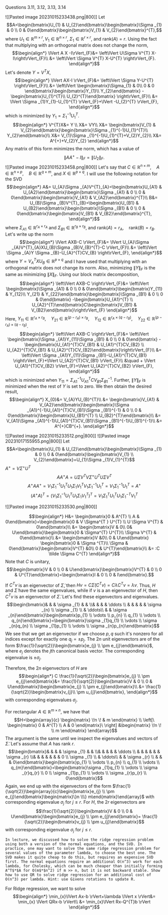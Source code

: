 Questions 3.11, 3.12, 3.13, 3.14

![[Pasted image 20231015233438.png|800]]
Let 
$$A=\begin{bmatrix}U_{1} & U_{2}\end{bmatrix}\begin{bmatrix}\Sigma _{1} & 0 \\ 0 & 0\end{bmatrix}\begin{bmatrix}V_{1}    &  V_{2}\end{bmatrix}^{T},$$
where $U_{1}\in \mathbb{R}^{m \times r},V_{1} \in \mathbb{R}^{n \times r}$,  $\Sigma _{1}\in \mathbb{R}^{r \times r},$ and $\text{rank}(A)=r$.
Using the fact that multiplying with an orthogonal matrix does not change the norm,
$$\begin{align*}
\lVert A X -I\rVert_{F}&=  \left\lVert U\Sigma V^{T} X-I\right\rVert_{F}\\
&= \left\lVert \Sigma V^{T} X-U^{T} \right\rVert_{F}.
\end{align*}$$
Let's denote $Y=V^{T}X$,
$$\begin{align*}
\lVert AX-I \rVert_{F}&= \left\lVert \Sigma Y-U^{T} \right\rVert_{F}\\
&= \left\lVert \begin{bmatrix}\Sigma_{1} & 0\\
0 & 0 \end{bmatrix}\begin{bmatrix}Y_{1}\\
Y_{2}\end{bmatrix} -\begin{bmatrix}U_{1}^{T}\\
U_{2}^{T}\end{bmatrix} \right\rVert_{F}\\
			&= \lVert \Sigma _{1}Y_{1}-U_{1}^{T} \rVert_{F}+\lVert -U_{2}^{T} \rVert_{F},
\end{align*}$$
which is minimized by $Y_{1}=\Sigma _{1}^{-1}U_{1}^{T}$.
$$\begin{align*}
V^{T}X&= Y \\
X&= VY\\
X&= \begin{bmatrix}V_{1} & V_{2}\end{bmatrix}\begin{bmatrix}\Sigma _{1}^{-1}U_{1}^{T}\\
Y_{2}\end{bmatrix}\\
X&= V_{1}\Sigma _{1}^{-1}U_{1}^{T}+V_{2}Y_{2}\\
X&= A^{+}+V_{2}Y_{2}
\end{align*}$$
Any matrix of this form minimizes the norm, which has a value of
$$\lVert AA^{+}-I \rVert_{F}=\lVert U_{2} \rVert_{F}.$$
![[Pasted image 20231015233458.png|800]]
Let's say that $C \in \mathbb{R}^{n \times m},\quad A \in \mathbb{R}^{n \times p},\quad B \in \mathbb{R}^{q \times m}$, and $X \in \mathbb{R}^{p \times q}$. 
I will use the following notation for the SVD
$$\begin{align*}
A&= U_{A}\Sigma _{A}V^{T}_{A}=\begin{bmatrix}U_{A1} & U_{A2}\end{bmatrix}\begin{bmatrix}\Sigma _{A1} & 0 \\ 0 & 0\end{bmatrix}\begin{bmatrix}V_{A1} & V_{A2}\end{bmatrix}^{T}\\
B&= U_{B}\Sigma _{B}V^{T}_{B}=\begin{bmatrix}U_{B1} & U_{B2}\end{bmatrix}\begin{bmatrix}\Sigma _{B1} & 0 \\ 0 & 0\end{bmatrix}\begin{bmatrix}V_{B1} & V_{B2}\end{bmatrix}^{T},
\end{align*}$$
where $\Sigma _{A1} \in \mathbb{R}^{r_{A} \times r_{A}}$ and $\Sigma _{B1} \in \mathbb{R}^{r_{B} \times r_{B}}$, and $\text{rank}(A)=r_{A},\quad \text{rank}(B)=r_{B}$.
Let's write up the norm
$$\begin{align*}
\lVert AXB-C \rVert_{F}&= \lVert U_{A}\Sigma _{A}V^{T}_{A}XU_{B}\Sigma _{B}V_{B}^{T}-C \rVert_{F}\\
	&= \left\lVert \Sigma _{A}Y \Sigma _{B}-U_{A}^{T}CV_{B} \right\rVert_{F},
\end{align*}$$
where $Y=V_{A}^{T}XU_{B}\in \mathbb{R}^{p \times q}$ and I have used that multiplying with an orthogonal matrix does not change its norm. Also, minimizing $\lVert Y \rVert_{F}$ is the same as minimizing $\lVert X \rVert_{F}$. Using our block matrix decomposition,
$$\begin{align*}
\left\lVert AXB-C \right\rVert_{F}&= \left\lVert \begin{bmatrix}\Sigma _{A1} & 0 \\ 0 & 0\end{bmatrix}\begin{bmatrix}Y_{11} & Y_{12}\\
Y_{21} & Y_{22}\end{bmatrix}\begin{bmatrix}\Sigma _{B1} & 0 \\ 0 & 0\end{bmatrix} -\begin{bmatrix}U_{A1}^{T} \\ U_{A2}^{T}\end{bmatrix}C\begin{bmatrix}V_{B1} & V_{B2}\end{bmatrix}\right\rVert_{F}
\end{align*}$$
Here, $Y_{11}\in \mathbb{R}^{r_{A} \times r_{B}}, \quad Y_{21}\in \mathbb{R}^{(p-r_{A}) \times r_{B}}, \quad Y_{12}\in \mathbb{R}^{r_{A}\times(q-r_{B})}, \quad Y_{22}\in \mathbb{R}^{(p-r_{A})\times(q-r_{B})}$. 
$$\begin{align*}
\left\lVert AXB-C \right\rVert_{F}&=  \left\lVert \begin{bmatrix}\Sigma _{A1}Y_{11}\Sigma _{B1} & 0 \\ 0 & 0\end{bmatrix} -\begin{bmatrix}U_{A1}^{T}CV_{B1} & U_{A1}^{T}CV_{B2} \\ U_{A2}^{T}CV_{B1} & U_{A2}^{T}CV_{B2}\end{bmatrix}\right\rVert_{F}\\
&= \left\lVert \Sigma _{A1}Y_{11}\Sigma _{B1}-U_{A1}^{T}CV_{B1} \right\rVert_{F}+\lVert U_{A2}^{T}CV_{B1} \rVert_{F}\\
&\quad + \lVert U_{A1}^{T}CV_{B2} \rVert_{F}+\lVert U_{A2}^{T}CV_{B2} \rVert_{F},
\end{align*}$$
which is minimized when $Y_{11}=\Sigma _{A1}^{-1}U_{A1}^{T}CV_{B1}\Sigma _{B1}^{-1}$. 
Further, $\lVert Y \rVert_{F}$ is minimized when the rest of $Y$ is set to zero. We then obtain the desired result,
$$\begin{align*}
X_{0}&= V_{A}YU_{B}^{T}\\
&= \begin{bmatrix}V_{A1}   &  V_{A2}\end{bmatrix}\begin{bmatrix}\Sigma _{A1}^{-1}U_{A1}^{T}CV_{B1}\Sigma _{B1}^{-1} & 0 \\ 0 & 0\end{bmatrix}\begin{bmatrix}U_{B1}^{T} \\ U_{B2}^{T}\end{bmatrix}\\
&= V_{A1}\Sigma _{A1}^{-1}U_{A1}^{T}CV_{B1}\Sigma _{B1}^{-1}U_{B1}^{-1}\\
&= A^{+}CB^{+}.
\end{align*}$$

![[Pasted image 20231015233512.png|800]]
![[Pasted image 20231017155955.png|800]]
Let 
$$A=\begin{bmatrix}U_{1} & U_{2}\end{bmatrix}\begin{bmatrix}\Sigma _{1} & 0 \\ 0 & 0\end{bmatrix}\begin{bmatrix}V_{1}  \\  V_{2}\end{bmatrix}=U_{1}\Sigma _{1}V_{1}^{T}$$
$A^{+}=V\Sigma ^{+}U^{T}$ 
$$AA^{+}A=U \Sigma V^{T}V \Sigma ^{+}U^{T}U \Sigma V^{T}$$
$$A^{+}AA^{+}=V _{1}\Sigma^{-1} _{1}U^{T}_{1}U_{1}\Sigma _{1}V_{1}^{T}V_{1}\Sigma _{1}^{-1}U_{1}^{T}=V_{1}\Sigma _{1}^{-1}U_{1}^{T}=A^{+}$$
$$(A^{+}A)^{T}=(V_{1}\Sigma _{1}^{-1}U_{1}^{T}U_{1}\Sigma _{1}V_{1}^{T})^{T}=V_{1}\Sigma _{1}^{T}U_{1}^{T}U_{1}\Sigma_{1} ^{-T}V_{1}^{T}$$

![[Pasted image 20231015233530.png|800]]

$$\begin{align*}
H&= \begin{bmatrix}0 & A^{T} \\ A & 0\end{bmatrix}=\begin{bmatrix}0 & V \Sigma^{T } U^{T} \\ U \Sigma V^{T} & 0\end{bmatrix}\\
&= \begin{bmatrix}V  & 0\\
0& U\end{bmatrix}\begin{bmatrix}0 & \Sigma^{T} U^{T}\\
\Sigma V^{T}  & 0\end{bmatrix}\\
&= \begin{bmatrix}V &0\\
0 &  U\end{bmatrix} \begin{bmatrix}0 & \Sigma ^{T}\\
\Sigma  & 0\end{bmatrix}\begin{bmatrix}V^{T} &0\\
0 &  U^{T}\end{bmatrix}\\
&= :C \tilde \Sigma C^{T}
\end{align*}$$
Note that $C$ is unitary, 
$$\begin{bmatrix}V & 0 \\ 0 & U\end{bmatrix}\begin{bmatrix}V^{T} & 0 \\ 0 & U^{T}\end{bmatrix}=\begin{bmatrix}I & 0 \\ 0 & I\end{bmatrix}.$$

If $C^{T}v$ is an eigenvector of $\tilde \Sigma$, then $Hv=C \tilde \Sigma (C^{T}v)=C \lambda C^{T}v=\lambda v$.
Thus, $H$ and $\tilde \Sigma$ have the same eigenvalues, while if $v$ is a an eigenvector of $H$, then $C^{T}v$ is an eigenvector of $\tilde \Sigma$.
Let's find these eigenvectors and eigenvalues.
$$\begin{bmatrix}& &     &  \sigma _{1} &   &  \\&  &   &  & \ddots \\ & &   &   &   &  \sigma _{n} \\   \sigma _{1} \\ & \ddots\\ &   &  \sigma _{n}\end{bmatrix}\begin{bmatrix}p_{1} \\ \vdots \\ p_{n} \\ q_{1} \\ \vdots \\ q_{n}\end{bmatrix}=\begin{bmatrix}\sigma _{1}q_{1} \\ \vdots \\ \sigma _{n}q_{n} \\ \sigma _{1}p_{1} \\ \vdots \\ \sigma _{n}p_{n}\end{bmatrix}$$
We see that we get an eigenvector if we choose $p,q$ such it's nonzero for all indices except for exactly one $q_{j}=\pm p_{j}$.
The $2n$ unit eigenvectors are of the form $\frac{1}{\sqrt{2}}\begin{bmatrix}e_{j} \\ \pm e_{j}\end{bmatrix}$, where $e_{j}$ denotes the $j$th canonical basis vector. The corresponding eigenvalue is $\pm \sigma _{j}$. 

Therefore, the $2n$ eigenvectors of $H$ are 
$$\begin{align*}
C \frac{1}{\sqrt{2}}\begin{bmatrix}e_{j} \\ \pm e_{j}\end{bmatrix}&=  \frac{1}{\sqrt{2}}\begin{bmatrix}V & 0 \\ 0 & U\end{bmatrix}\begin{bmatrix}e_{j} \\ \pm e_{j}\end{bmatrix}\\
&= \frac{1}{\sqrt{2}}\begin{bmatrix}v_{j}\\
\pm u_{j}\end{bmatrix},
\end{align*}$$
with corresponding eigenvalues $\sigma _{j}$.

For rectangular $A \in \mathbb{R}^{m\times n}$, we have that 
$$H=\begin{array}{c}
\begin{matrix}
 \!n \! & m
\end{matrix} \\
\left[\ \begin{matrix}
0 & A^{T} \\ A & 0
	\end{matrix}\ \right]
	&\begin{matrix}
 \!n \! \\ m
\end{matrix}
\end{array}$$
The argument is the same until we inspect the eigenvalues and vectors of $\tilde \Sigma$. Let's assume that $A$ has rank $r$.
$$\begin{bmatrix}& &  &   &  \sigma _{1} &   &  \\&  & &  &  & \ddots \\ & &  & &   &   &  \sigma _{r} \\& & &  &   &   &     & 0 \\    \sigma _{1} \\ & \ddots\\ &   &  \sigma _{r} \\  &   &   & 0\end{bmatrix}\begin{bmatrix}p_{1} \\ \vdots \\ p_{n} \\ q_{1} \\ \vdots \\ q_{m}\end{bmatrix}=\begin{bmatrix}\sigma _{1}q_{1} \\ \vdots \\ \sigma _{r}q_{r} \\ 0 \\ \sigma _{1}p_{1} \\ \vdots \\ \sigma _{r}p_{r} \\ 0\end{bmatrix}$$
Again, we end up with the eigenvectors of the form $\frac{1}{\sqrt{2}}\begin{array}{c}\begin{bmatrix}e_{j} \\ \pm e_{j}\end{bmatrix}\begin{matrix}\}n \\\} m\end{matrix}\end{array}$  with corresponding eigenvalue $\sigma _{j}$ for $j \le r$.
For $H$, the $2r$ eigenvectors are
$$\frac{1}{\sqrt{2}}\begin{bmatrix}V & 0 \\ 0 & U\end{bmatrix}\begin{bmatrix}e_{j} \\ \pm e_{j}\end{bmatrix}= \frac{1}{\sqrt{2}}\begin{bmatrix}v_{j} \\ \pm u_{j}\end{bmatrix}$$
with corresponding eigenvalue $\sigma _{j}$ for $j\le r$.

```ad-question
In lecture, we discussed how to solve the ridge regression problem using both a version of the normal equations, and the SVD. In practice, one may want to solve the same ridge regression problem for several values of the parameter lambda, to choose the best one. The SVD makes it quite cheap to do this, but requires an expensive SVD first. The normal equations require an additional O(n^3) work for each lambda, for Cholesky, which can be much cheaper than initially forming A^T$*$A for O(m$*$n^2) if m >> n, but it is not backward stable. Show how to use QR to solve ridge regression for an additional cost of O(n^3) per lambda. Hint: use Givens rotations to update R. 

```

For Ridge regression, we want to solve
$$\begin{align*}
	\min_{x}\lVert Ax-b \rVert+\lambda \lVert x \rVert&= \min_{x} \lVert QRx-b \rVert\\
	&= \min_{x}\lVert Rx-Q^{T}b \rVert
\end{align*}$$